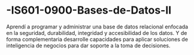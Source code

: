 # -IS601-0900-Bases-de-Datos-II
Aprendí a programar y administrar una base de datos relacional enfocada en la seguridad, durabilidad, integridad y accesibilidad de los datos. Y de forma complementaria desarrolle capacidades para aplicar soluciones de inteligencia de negocios para dar soporte a la toma de decisiones.
